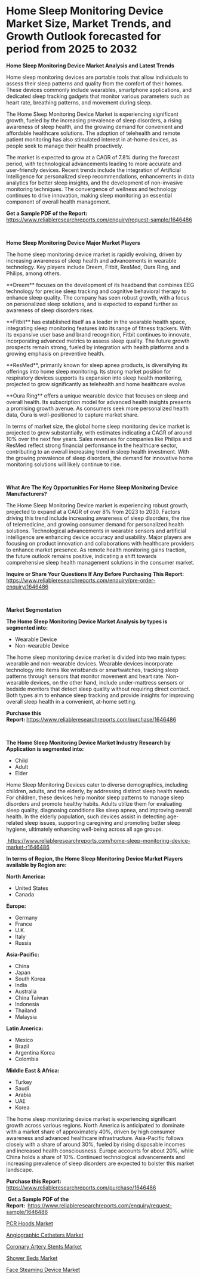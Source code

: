<p><h1>Home Sleep Monitoring Device Market Size, Market Trends, and Growth Outlook forecasted for period from 2025 to 2032</h1></p><p><strong>Home Sleep Monitoring Device Market Analysis and Latest Trends</strong></p>
<p><p>Home sleep monitoring devices are portable tools that allow individuals to assess their sleep patterns and quality from the comfort of their homes. These devices commonly include wearables, smartphone applications, and dedicated sleep tracking gadgets that monitor various parameters such as heart rate, breathing patterns, and movement during sleep.</p><p>The Home Sleep Monitoring Device Market is experiencing significant growth, fueled by the increasing prevalence of sleep disorders, a rising awareness of sleep health, and the growing demand for convenient and affordable healthcare solutions. The adoption of telehealth and remote patient monitoring has also stimulated interest in at-home devices, as people seek to manage their health proactively.</p><p>The market is expected to grow at a CAGR of 7.8% during the forecast period, with technological advancements leading to more accurate and user-friendly devices. Recent trends include the integration of Artificial Intelligence for personalized sleep recommendations, enhancements in data analytics for better sleep insights, and the development of non-invasive monitoring techniques. The convergence of wellness and technology continues to drive innovation, making sleep monitoring an essential component of overall health management.</p></p>
<p><strong>Get a Sample PDF of the Report:&nbsp;</strong> <a href="https://www.reliableresearchreports.com/enquiry/request-sample/1646486?utm_campaign=113&utm_medium=2&utm_source=Github&utm_content=ia&utm_term=04032025&utm_id=home-sleep-monitoring-device">https://www.reliableresearchreports.com/enquiry/request-sample/1646486</a></p>
<p>&nbsp;</p>
<p><strong>Home Sleep Monitoring Device Major Market Players</strong></p>
<p><p>The home sleep monitoring device market is rapidly evolving, driven by increasing awareness of sleep health and advancements in wearable technology. Key players include Dreem, Fitbit, ResMed, Oura Ring, and Philips, among others.</p><p>**Dreem** focuses on the development of its headband that combines EEG technology for precise sleep tracking and cognitive behavioral therapy to enhance sleep quality. The company has seen robust growth, with a focus on personalized sleep solutions, and is expected to expand further as awareness of sleep disorders rises.</p><p>**Fitbit** has established itself as a leader in the wearable health space, integrating sleep monitoring features into its range of fitness trackers. With its expansive user base and brand recognition, Fitbit continues to innovate, incorporating advanced metrics to assess sleep quality. The future growth prospects remain strong, fueled by integration with health platforms and a growing emphasis on preventive health.</p><p>**ResMed**, primarily known for sleep apnea products, is diversifying its offerings into home sleep monitoring. Its strong market position for respiratory devices supports its expansion into sleep health monitoring, projected to grow significantly as telehealth and home healthcare evolve.</p><p>**Oura Ring** offers a unique wearable device that focuses on sleep and overall health. Its subscription model for advanced health insights presents a promising growth avenue. As consumers seek more personalized health data, Oura is well-positioned to capture market share.</p><p>In terms of market size, the global home sleep monitoring device market is projected to grow substantially, with estimates indicating a CAGR of around 10% over the next few years. Sales revenues for companies like Philips and ResMed reflect strong financial performance in the healthcare sector, contributing to an overall increasing trend in sleep health investment. With the growing prevalence of sleep disorders, the demand for innovative home monitoring solutions will likely continue to rise.</p></p>
<p>&nbsp;</p>
<p><strong>What Are The Key Opportunities For Home Sleep Monitoring Device Manufacturers?</strong></p>
<p><p>The Home Sleep Monitoring Device market is experiencing robust growth, projected to expand at a CAGR of over 8% from 2023 to 2030. Factors driving this trend include increasing awareness of sleep disorders, the rise of telemedicine, and growing consumer demand for personalized health solutions. Technological advancements in wearable sensors and artificial intelligence are enhancing device accuracy and usability. Major players are focusing on product innovation and collaborations with healthcare providers to enhance market presence. As remote health monitoring gains traction, the future outlook remains positive, indicating a shift towards comprehensive sleep health management solutions in the consumer market.</p></p>
<p><strong>Inquire or Share Your Questions If Any Before Purchasing This Report:</strong> <a href="https://www.reliableresearchreports.com/enquiry/pre-order-enquiry/1646486?utm_campaign=113&utm_medium=2&utm_source=Github&utm_content=ia&utm_term=04032025&utm_id=home-sleep-monitoring-device">https://www.reliableresearchreports.com/enquiry/pre-order-enquiry/1646486</a></p>
<p>&nbsp;</p>
<p><strong>Market Segmentation</strong></p>
<p><strong>The Home Sleep Monitoring Device Market Analysis by types is segmented into:</strong></p>
<p><ul><li>Wearable Device</li><li>Non-wearable Device</li></ul></p>
<p><p>The home sleep monitoring device market is divided into two main types: wearable and non-wearable devices. Wearable devices incorporate technology into items like wristbands or smartwatches, tracking sleep patterns through sensors that monitor movement and heart rate. Non-wearable devices, on the other hand, include under-mattress sensors or bedside monitors that detect sleep quality without requiring direct contact. Both types aim to enhance sleep tracking and provide insights for improving overall sleep health in a convenient, at-home setting.</p></p>
<p><strong>Purchase this Report:&nbsp;</strong><a href="https://www.reliableresearchreports.com/purchase/1646486?utm_campaign=113&utm_medium=2&utm_source=Github&utm_content=ia&utm_term=04032025&utm_id=home-sleep-monitoring-device">https://www.reliableresearchreports.com/purchase/1646486</a></p>
<p>&nbsp;</p>
<p><strong>The Home Sleep Monitoring Device Market Industry Research by Application is segmented into:</strong></p>
<p><ul><li>Child</li><li>Adult</li><li>Elder</li></ul></p>
<p><p>Home Sleep Monitoring Devices cater to diverse demographics, including children, adults, and the elderly, by addressing distinct sleep health needs. For children, these devices help monitor sleep patterns to manage sleep disorders and promote healthy habits. Adults utilize them for evaluating sleep quality, diagnosing conditions like sleep apnea, and improving overall health. In the elderly population, such devices assist in detecting age-related sleep issues, supporting caregiving and promoting better sleep hygiene, ultimately enhancing well-being across all age groups.</p></p>
<p><a href="https://www.reliableresearchreports.com/home-sleep-monitoring-device-market-r1646486?utm_campaign=113&utm_medium=2&utm_source=Github&utm_content=ia&utm_term=04032025&utm_id=home-sleep-monitoring-device">&nbsp;https://www.reliableresearchreports.com/home-sleep-monitoring-device-market-r1646486</a></p>
<p><strong>In terms of Region, the Home Sleep Monitoring Device Market Players available by Region are:</strong></p>
<p>
    <p> <strong> North America: </strong>
        <ul>
            <li>United States</li>
            <li>Canada</li>
        </ul>
        </p> 
    <p> <strong> Europe: </strong>
        <ul>
            <li>Germany</li>
            <li>France</li>
            <li>U.K.</li>
            <li>Italy</li>
            <li>Russia</li>
        </ul>
        </p> 
    <p> <strong> Asia-Pacific: </strong>
        <ul>
            <li>China</li>
            <li>Japan</li>
            <li>South Korea</li>
            <li>India</li>
            <li>Australia</li>
            <li>China Taiwan</li>
            <li>Indonesia</li>
            <li>Thailand</li>
            <li>Malaysia</li>
        </ul>
        </p> 
    <p> <strong> Latin America: </strong>
        <ul>
            <li>Mexico</li>
            <li>Brazil</li>
            <li>Argentina Korea</li>
            <li>Colombia</li>
        </ul>
        </p> 
    <p> <strong> Middle East & Africa: </strong>
        <ul>
            <li>Turkey</li>
            <li>Saudi</li>
            <li>Arabia</li>
            <li>UAE</li>
            <li>Korea</li>
        </ul>
    </p>
    </p>
<p><p>The home sleep monitoring device market is experiencing significant growth across various regions. North America is anticipated to dominate with a market share of approximately 40%, driven by high consumer awareness and advanced healthcare infrastructure. Asia-Pacific follows closely with a share of around 30%, fueled by rising disposable incomes and increased health consciousness. Europe accounts for about 20%, while China holds a share of 10%. Continued technological advancements and increasing prevalence of sleep disorders are expected to bolster this market landscape.</p></p>
<p><strong>Purchase this Report: </strong><a href="https://www.reliableresearchreports.com/purchase/1646486?utm_campaign=113&utm_medium=2&utm_source=Github&utm_content=ia&utm_term=04032025&utm_id=home-sleep-monitoring-device">https://www.reliableresearchreports.com/purchase/1646486</a></p>
<p>&nbsp;<strong>Get a Sample PDF of the Report:&nbsp;&nbsp;</strong><a href="https://www.reliableresearchreports.com/enquiry/request-sample/1646486?utm_campaign=113&utm_medium=2&utm_source=Github&utm_content=ia&utm_term=04032025&utm_id=home-sleep-monitoring-device">https://www.reliableresearchreports.com/enquiry/request-sample/1646486</a></p>
<p><strong></strong></p>
<p><p><a href="https://github.com/rreynagjysma65/Market-Research-Report-List-1/blob/main/pcr-hoods-market.md?utm_campaign=113&utm_medium=2&utm_source=Github&utm_content=ia&utm_term=04032025&utm_id=home-sleep-monitoring-device">PCR Hoods Market</a></p><p><a href="https://github.com/abexjeliti/Market-Research-Report-List-1/blob/main/angiographic-catheters-market.md?utm_campaign=113&utm_medium=2&utm_source=Github&utm_content=ia&utm_term=04032025&utm_id=home-sleep-monitoring-device">Angiographic Catheters Market</a></p><p><a href="https://github.com/vassihucz/Market-Research-Report-List-1/blob/main/coronary-artery-stents-market.md?utm_campaign=113&utm_medium=2&utm_source=Github&utm_content=ia&utm_term=04032025&utm_id=home-sleep-monitoring-device">Coronary Artery Stents Market</a></p><p><a href="https://github.com/dibesnayee/Market-Research-Report-List-1/blob/main/shower-beds-market.md?utm_campaign=113&utm_medium=2&utm_source=Github&utm_content=ia&utm_term=04032025&utm_id=home-sleep-monitoring-device">Shower Beds Market</a></p><p><a href="https://github.com/duzcupetriv/Market-Research-Report-List-1/blob/main/face-steaming-device-market.md?utm_campaign=113&utm_medium=2&utm_source=Github&utm_content=ia&utm_term=04032025&utm_id=home-sleep-monitoring-device">Face Steaming Device Market</a></p></p>